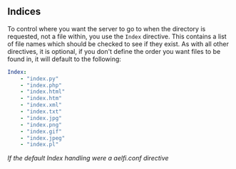 ## Indices

To control where you want the server to go to when the directory is requested, not a file within, you use the `Index` directive. This contains a list of file names which should be checked to see if they exist. As with all other directives, it is optional, if you don't define the order you want files to be found in, it will default to the following:
```YAML
Index:
    - "index.py"
    - "index.php"
    - "index.html"
    - "index.htm"
    - "index.xml"
    - "index.txt"
    - "index.jpg"
    - "index.png"
    - "index.gif"
    - "index.jpeg"
    - "index.pl"
```
*If the default Index handling were a aelfi.conf directive*